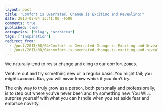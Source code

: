```yaml
---
layout: post
title: "Comfort is Overrated. Change is Exciting and Revealing!"
date: 2013-08-04 13:41:00 -0500
comments: true
published: true
categories: ["blog", "archives"]
tags: ["Inspiration"]
redirect_from: 
  - /post/2013/08/04/Comfort-is-Overrated-Change-is-Exciting-and-Revealing
  - /post/2013/08/04/comfort-is-overrated-change-is-exciting-and-revealing
---
```

<!-- more -->
<p>We naturally tend to resist change and cling to our comfort zones.</p>
<p>Venture out and try something new on a regular basis. You might fail; you might succeed. But, you will never know which if you don&rsquo;t try.</p>
<p>The only way to truly grow as a person, both personally and professionally, is to step out where you&rsquo;ve never been and try something new. You WILL surprise yourself with what you can handle when you set aside fear and embrace novelty.</p>
